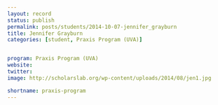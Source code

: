 ```yaml
---
layout: record
status: publish
permalink: posts/students/2014-10-07-jennifer_grayburn
title: Jennifer Grayburn
categories: [student, Praxis Program (UVA)]


program: Praxis Program (UVA)
website: 
twitter:  
image: http://scholarslab.org/wp-content/uploads/2014/08/jen1.jpg

shortname: praxis-program
---
```


